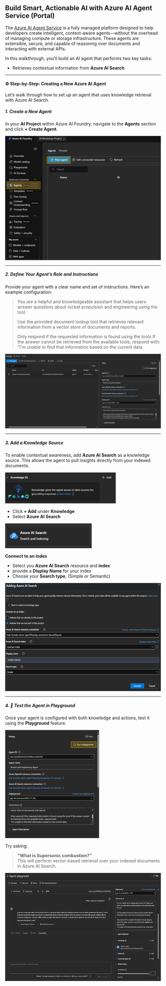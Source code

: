 ## Build Smart, Actionable AI with Azure AI Agent Service (Portal)

The [Azure AI Agent Service](https://learn.microsoft.com/en-us/azure/ai-services/agents/overview) is a fully managed platform designed to help developers create intelligent, context-aware agents—without the overhead of managing compute or storage infrastructure. These agents are extensible, secure, and capable of reasoning over documents and interacting with external APIs.

In this walkthrough, you'll build an AI agent that performs two key tasks:
- Retrieves contextual information from **Azure AI Search**

---

#### ⚙️ Step-by-Step: Creating a New Azure AI Agent

Let’s walk through how to set up an agent that uses knowledge retrieval with Azure AI Search.


##### 1. Create a New Agent

In your **AI Project** within Azure AI Foundry, navigate to the **Agents** section and click **+ Create Agent**.

![Create New Agent](../media/agents/new_agent.png)

---

##### 2. Define Your Agent’s Role and Instructions

Provide your agent with a clear name and set of instructions. Here’s an example configuration:

> You are a helpful and knowledgeable assistant that helps users answer questions about rocket propulsion and engineering using the tool.
>
> Use the provided document lookup tool that retrieves relevant information from a vector store of documents and reports.
>
> Only respond if the requested information is found using the tools If the answer cannot be retrieved from the available tools, respond with:
"I'm unable to find that information based on the current data.

![Agent Configuration](../media/agents/rocket_eng_agent.png)

---

##### 3. Add a Knowledge Source

To enable contextual awareness, add **Azure AI Search** as a knowledge source. This allows the agent to pull insights directly from your indexed documents.

<img src="../media/agents/agent_knowledge.png" alt="Add Knowledge Source" style="height:100px; width:auto;">

- Click **+ Add** under **Knowledge**
- Select **Azure AI Search**

<img src="../media/agents/azure_ai_search.png" alt="OpenAPI Tool Selection" style="height:80px; width:auto;">


<br/>

**Connect to an index**

- Select you **Azure AI Search** resource and **index**
- provide a **Display Name** for your index
- Choose your **Search type**, (Simple or Semantic)

<img src="../media/agents/adding_ai_search.png" alt="Tool Details" style="height:350px; width:auto;">



---


##### 4. 🧪 Test the Agent in Playground

Once your agent is configured with both knowledge and actions, test it using the **Playground** feature.

<img src="../media/agents/agent_try_playground.png" alt="Try in Playground" style="height:350px; width:auto;">

Try asking:


> **"What is Supersonic combustion?"**  
This will perform vector-based retrieval over your indexed documents in Azure AI Search.

<img src="../media/agents/agent_playground_Supersonic_combustion.png" alt="Space Type Lookup" style="height:350px; width:auto;">